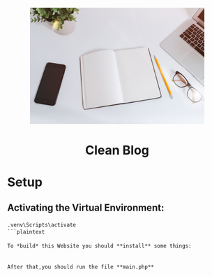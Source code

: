 <p
    align="center"
    style="text-align: center ;hieght:150px">
    <img src="static/assets/img/home-bg.jpg" style="width: 400px;">
</p>

<h1 style="text-align: center;">Clean Blog</h1>

# Setup
## Activating the Virtual Environment:
```plaintext
.venv\Scripts\activate
```plaintext

To *build* this Website you should **install** some things:


After that,you should run the file **main.php**

